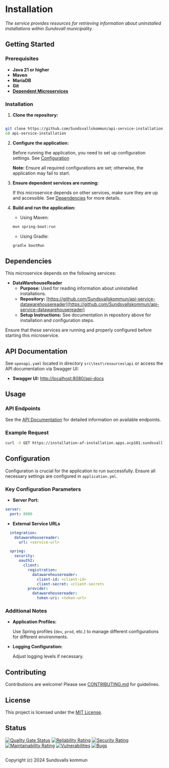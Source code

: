 # Installation

_The service provides resources for retrieving information about uninstalled installations within Sundsvall municipality._

## Getting Started

### Prerequisites

- **Java 21 or higher**
- **Maven**
- **MariaDB**
- **Git**
- **[Dependent Microservices](#dependencies)**

### Installation

1. **Clone the repository:**

```bash

git clone https://github.com/Sundsvallskommun/api-service-installation.git
cd api-service-installation
```

2. **Configure the application:**

   Before running the application, you need to set up configuration settings.
   See [Configuration](#configuration)

   **Note:** Ensure all required configurations are set; otherwise, the application may fail to start.

3. **Ensure dependent services are running:**

   If this microservice depends on other services, make sure they are up and accessible. See [Dependencies](#dependencies) for more details.

4. **Build and run the application:**

   - Using Maven:

   ```bash
   mvn spring-boot:run
   ```

   - Using Gradle:

   ```bash
   gradle bootRun
   ```

## Dependencies

This microservice depends on the following services:

- **DataWarehouseReader**
  - **Purpose:** Used for reading information about uninstalled installations.
  - **Repository:** [https://github.com/Sundsvallskommun/api-service-datawarehousereader](https://github.com/Sundsvallskommun/api-service-datawarehousereader)
  - **Setup Instructions:** See documentation in repository above for installation and configuration steps.

Ensure that these services are running and properly configured before starting this microservice.

## API Documentation

See `openapi.yaml` located in directory `src\test\resources\api` or access the API documentation via Swagger UI:

- **Swagger UI:** [http://localhost:8080/api-docs](http://localhost:8080/api-docs)

## Usage

### API Endpoints

See the [API Documentation](#api-documentation) for detailed information on available endpoints.

### Example Request

```bash
curl -X GET https://installation-af-installation.apps.ocp101.sundsvall.se/2281/installations?category=ELECTRICITY&facilityId=12345&installed=true&dateFrom=2022-01-01&sortDirection=ASC&page=1&limit=15
```

## Configuration

Configuration is crucial for the application to run successfully. Ensure all necessary settings are configured in `application.yml`.

### Key Configuration Parameters

- **Server Port:**

```yaml
server:
  port: 8080
```

- **External Service URLs**

```yaml
  integration:
    datawarehousereader:
      url: <service-url>

  spring:
    security:
      oauth2:
        client:
          registration:
            datawarehousereader:
              client-id: <client-id>
              client-secret: <client-secret>
          provider:
            datawarehousereader:
              token-uri: <token-url>
```

### Additional Notes

- **Application Profiles:**

  Use Spring profiles (`dev`, `prod`, etc.) to manage different configurations for different environments.

- **Logging Configuration:**

  Adjust logging levels if necessary.

## Contributing

Contributions are welcome! Please see [CONTRIBUTING.md](https://github.com/Sundsvallskommun/.github/blob/main/.github/CONTRIBUTING.md) for guidelines.

## License

This project is licensed under the [MIT License](LICENSE).

## Status

[![Quality Gate Status](https://sonarcloud.io/api/project_badges/measure?project=Sundsvallskommun_api-service-installation&metric=alert_status)](https://sonarcloud.io/summary/overall?id=Sundsvallskommun_api-service-installation)
[![Reliability Rating](https://sonarcloud.io/api/project_badges/measure?project=Sundsvallskommun_api-service-installation&metric=reliability_rating)](https://sonarcloud.io/summary/overall?id=Sundsvallskommun_api-service-installation)
[![Security Rating](https://sonarcloud.io/api/project_badges/measure?project=Sundsvallskommun_api-service-installation&metric=security_rating)](https://sonarcloud.io/summary/overall?id=Sundsvallskommun_api-service-installation)
[![Maintainability Rating](https://sonarcloud.io/api/project_badges/measure?project=Sundsvallskommun_api-service-installation&metric=sqale_rating)](https://sonarcloud.io/summary/overall?id=Sundsvallskommun_api-service-installation)
[![Vulnerabilities](https://sonarcloud.io/api/project_badges/measure?project=Sundsvallskommun_api-service-installation&metric=vulnerabilities)](https://sonarcloud.io/summary/overall?id=Sundsvallskommun_api-service-installation)
[![Bugs](https://sonarcloud.io/api/project_badges/measure?project=Sundsvallskommun_api-service-installation&metric=bugs)](https://sonarcloud.io/summary/overall?id=Sundsvallskommun_YOUR-PROJECT-ID)

## 

Copyright (c) 2024 Sundsvalls kommun
